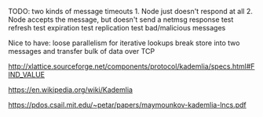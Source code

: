 TODO:
    two kinds of message timeouts
        1. Node just doesn't respond at all
        2. Node accepts the message, but doesn't send a netmsg response
    test refresh
    test expiration
    test replication
    test bad/malicious messages

Nice to have:
    loose parallelism for iterative lookups
    break store into two messages and transfer bulk of data over TCP

http://xlattice.sourceforge.net/components/protocol/kademlia/specs.html#FIND_VALUE

https://en.wikipedia.org/wiki/Kademlia

https://pdos.csail.mit.edu/~petar/papers/maymounkov-kademlia-lncs.pdf
